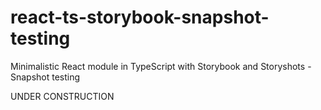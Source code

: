 # react-ts-storybook-snapshot-testing

Minimalistic React module in TypeScript with Storybook and Storyshots - Snapshot testing

UNDER CONSTRUCTION
